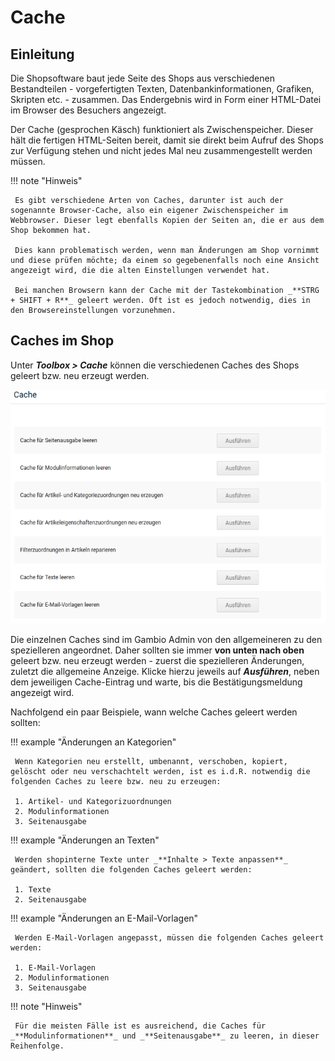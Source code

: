 # Cache

## Einleitung

Die Shopsoftware baut jede Seite des Shops  aus verschiedenen Bestandteilen - vorgefertigten Texten, Datenbankinformationen, Grafiken, Skripten etc. - zusammen. Das Endergebnis wird in Form einer HTML-Datei im Browser des Besuchers angezeigt.

Der Cache (gesprochen Käsch) funktioniert als Zwischenspeicher. Dieser hält die fertigen HTML-Seiten bereit, damit sie direkt beim Aufruf des Shops zur Verfügung stehen und nicht jedes Mal neu zusammengestellt werden müssen. 

!!! note "Hinweis"

	 Es gibt verschiedene Arten von Caches, darunter ist auch der sogenannte Browser-Cache, also ein eigener Zwischenspeicher im Webbrowser. Dieser legt ebenfalls Kopien der Seiten an, die er aus dem Shop bekommen hat. 

	 Dies kann problematisch werden, wenn man Änderungen am Shop vornimmt und diese prüfen möchte; da einem so gegebenenfalls noch eine Ansicht angezeigt wird, die die alten Einstellungen verwendet hat. 

	 Bei manchen Browsern kann der Cache mit der Tastekombination _**STRG + SHIFT + R**_ geleert werden. Oft ist es jedoch notwendig, dies in den Browsereinstellungen vorzunehmen.

## Caches im Shop

Unter _**Toolbox > Cache**_ können die verschiedenen Caches des Shops geleert bzw. neu erzeugt werden.

![](../../Bilder/Toolbox_Cache_CachesImShop.png "Caches im Shop")




Die einzelnen Caches sind im Gambio Admin von den allgemeineren zu den spezielleren angeordnet. Daher sollten sie immer **von unten nach oben** geleert bzw. neu erzeugt werden - zuerst die spezielleren Änderungen, zuletzt die allgemeine Anzeige. Klicke hierzu jeweils auf _**Ausführen**_, neben dem jeweiligen Cache-Eintrag und warte, bis die Bestätigungsmeldung angezeigt wird.

Nachfolgend ein paar Beispiele, wann welche Caches geleert werden sollten:

!!! example "Änderungen an Kategorien"

	 Wenn Kategorien neu erstellt, umbenannt, verschoben, kopiert, gelöscht oder neu verschachtelt werden, ist es i.d.R. notwendig die folgenden Caches zu leere bzw. neu zu erzeugen:

	 1. Artikel- und Kategorizuordnungen
	 2. Modulinformationen
	 3. Seitenausgabe

!!! example "Änderungen an Texten"

	 Werden shopinterne Texte unter _**Inhalte > Texte anpassen**_ geändert, sollten die folgenden Caches geleert werden:

	 1. Texte
	 2. Seitenausgabe

!!! example "Änderungen an E-Mail-Vorlagen"

	 Werden E-Mail-Vorlagen angepasst, müssen die folgenden Caches geleert werden:

	 1. E-Mail-Vorlagen
	 2. Modulinformationen
	 3. Seitenausgabe



!!! note "Hinweis"

	 Für die meisten Fälle ist es ausreichend, die Caches für _**Modulinformationen**_ und _**Seitenausgabe**_ zu leeren, in dieser Reihenfolge.

